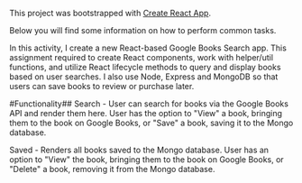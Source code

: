 This project was bootstrapped with [Create React App](https://github.com/facebookincubator/create-react-app).

Below you will find some information on how to perform common tasks.<br>

In this activity, I create a new React-based Google Books Search app. This assignment required to create React components, work with helper/util functions, and utilize React lifecycle methods to query and display books based on user searches. I also use Node, Express and MongoDB so that users can save books to review or purchase later.



#Functionality##
Search - User can search for books via the Google Books API and render them here. User has the option to "View" a book, bringing them to the book on Google Books, or "Save" a book, saving it to the Mongo database.


Saved - Renders all books saved to the Mongo database. User has an option to "View" the book, bringing them to the book on Google Books, or "Delete" a book, removing it from the Mongo database.